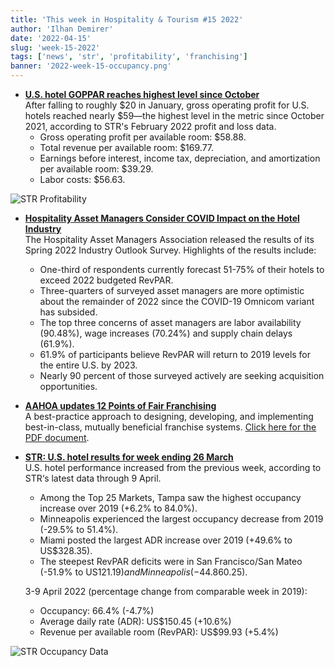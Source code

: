 ```yaml
---
title: 'This week in Hospitality & Tourism #15 2022'
author: 'Ilhan Demirer'
date: '2022-04-15'
slug: 'week-15-2022'
tags: ['news', 'str', 'profitability', 'franchising']
banner: '2022-week-15-occupancy.png'
---
```


- **[U.S. hotel GOPPAR reaches highest level since October](https://www.hotelmanagement.net/operate/us-hotel-goppar-reaches-highest-level-october)**  
  After falling to roughly $20 in January, gross operating profit for U.S. hotels reached nearly $59—the highest level in the metric since October 2021, according to STR's February 2022 profit and loss data.
  - Gross operating profit per available room: $58.88.
  - Total revenue per available room: $169.77.
  - Earnings before interest, income tax, depreciation, and amortization per available room: $39.29.
  - Labor costs: $56.63.

![STR Profitability](/images/blogimages/2022-week-15-str-profitability.png)

- **[Hospitality Asset Managers Consider COVID Impact on the Hotel Industry](https://www.hotelnewsresource.com/article120390.html)**  
  The Hospitality Asset Managers Association released the results of its Spring 2022 Industry Outlook Survey. Highlights of the results include:
  - One-third of respondents currently forecast 51-75% of their hotels to exceed 2022 budgeted RevPAR.
  - Three-quarters of surveyed asset managers are more optimistic about the remainder of 2022 since the COVID-19 Omnicom variant has subsided.
  - The top three concerns of asset managers are labor availability (90.48%), wage increases (70.24%) and supply chain delays (61.9%).
  - 61.9% of participants believe RevPAR will return to 2019 levels for the entire U.S. by 2023.
  - Nearly 90 percent of those surveyed actively are seeking acquisition opportunities.
  
- **[AAHOA updates 12 Points of Fair Franchising](https://www.aahoa.com/membership/franchise-relations/points-of-fair-franchising)**  
  A best-practice approach to designing, developing, and implementing best-in-class, mutually beneficial franchise systems. [Click here for the PDF document](https://www.aahoa.com/docs/default-source/default-document-library/12-points-resource-guide---an-educational-primer---4-1-22.pdf).

- **[STR: U.S. hotel results for week ending 26 March](https://str.com/press-release/str-us-hotel-results-week-ending-26-march)**  
  U.S. hotel performance increased from the previous week, according to STR‘s latest data through 9 April.

  - Among the Top 25 Markets, Tampa saw the highest occupancy increase over 2019 (+6.2% to 84.0%).
  - Minneapolis experienced the largest occupancy decrease from 2019 (-29.5% to 51.4%).
  - Miami posted the largest ADR increase over 2019 (+49.6% to US$328.35).
  - The steepest RevPAR deficits were in San Francisco/San Mateo (-51.9% to US$121.19) and Minneapolis (-44.8% to US$60.25).
  
  3-9 April 2022 (percentage change from comparable week in 2019):

  - Occupancy: 66.4% (-4.7%)
  - Average daily rate (ADR): US$150.45 (+10.6%)
  - Revenue per available room (RevPAR): US$99.93 (+5.4%)

![STR Occupancy Data](/images/blogimages/2022-week-15-occupancy.png)
